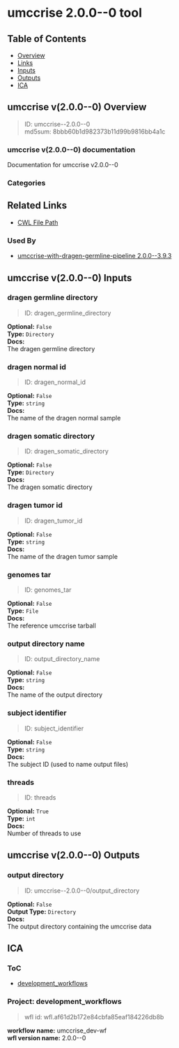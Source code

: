 
umccrise 2.0.0--0 tool
======================

## Table of Contents
  
- [Overview](#umccrise-v200--0-overview)  
- [Links](#related-links)  
- [Inputs](#umccrise-v200--0-inputs)  
- [Outputs](#umccrise-v200--0-outputs)  
- [ICA](#ica)  


## umccrise v(2.0.0--0) Overview



  
> ID: umccrise--2.0.0--0  
> md5sum: 8bbb60b1d982373b11d99b9816bb4a1c

### umccrise v(2.0.0--0) documentation
  
Documentation for umccrise v2.0.0--0

### Categories
  


## Related Links
  
- [CWL File Path](../../../../../../tools/umccrise/2.0.0--0/umccrise__2.0.0--0.cwl)  


### Used By
  
- [umccrise-with-dragen-germline-pipeline 2.0.0--3.9.3](../../../workflows/umccrise-with-dragen-germline-pipeline/2.0.0--3.9.3/umccrise-with-dragen-germline-pipeline__2.0.0--3.9.3.md)  

  


## umccrise v(2.0.0--0) Inputs

### dragen germline directory



  
> ID: dragen_germline_directory
  
**Optional:** `False`  
**Type:** `Directory`  
**Docs:**  
The dragen germline directory


### dragen normal id



  
> ID: dragen_normal_id
  
**Optional:** `False`  
**Type:** `string`  
**Docs:**  
The name of the dragen normal sample


### dragen somatic directory



  
> ID: dragen_somatic_directory
  
**Optional:** `False`  
**Type:** `Directory`  
**Docs:**  
The dragen somatic directory


### dragen tumor id



  
> ID: dragen_tumor_id
  
**Optional:** `False`  
**Type:** `string`  
**Docs:**  
The name of the dragen tumor sample


### genomes tar



  
> ID: genomes_tar
  
**Optional:** `False`  
**Type:** `File`  
**Docs:**  
The reference umccrise tarball


### output directory name



  
> ID: output_directory_name
  
**Optional:** `False`  
**Type:** `string`  
**Docs:**  
The name of the output directory


### subject identifier



  
> ID: subject_identifier
  
**Optional:** `False`  
**Type:** `string`  
**Docs:**  
The subject ID (used to name output files)


### threads



  
> ID: threads
  
**Optional:** `True`  
**Type:** `int`  
**Docs:**  
Number of threads to use

  


## umccrise v(2.0.0--0) Outputs

### output directory



  
> ID: umccrise--2.0.0--0/output_directory  

  
**Optional:** `False`  
**Output Type:** `Directory`  
**Docs:**  
The output directory containing the umccrise data
  

  


## ICA

### ToC
  
- [development_workflows](#project-development_workflows)  


### Project: development_workflows


> wfl id: wfl.af61d2b172e84cbfa85eaf184226db8b  

  
**workflow name:** umccrise_dev-wf  
**wfl version name:** 2.0.0--0  

  

